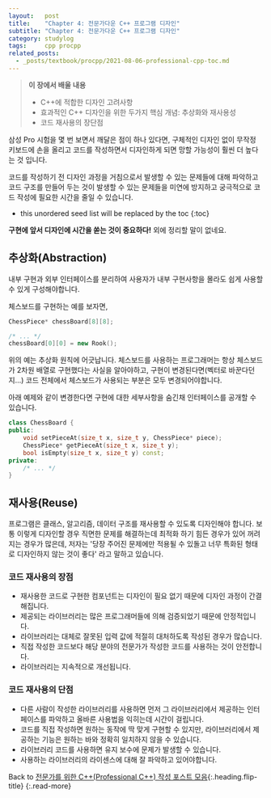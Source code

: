 ```yaml
---
layout:   post
title:    "Chapter 4: 전문가다운 C++ 프로그램 디자인"
subtitle: "Chapter 4: 전문가다운 C++ 프로그램 디자인"
category: studylog
tags:     cpp procpp
related_posts:
  - _posts/textbook/procpp/2021-08-06-professional-cpp-toc.md
---
```


> **이 장에서 배울 내용**
>
> * C++에 적합한 디자인 고려사항
> * 효과적인 C++ 디자인을 위한 두가지 핵심 개념: 추상화와 재사용성
> * 코드 재사용의 장단점

삼성 Pro 시험을 몇 번 보면서 깨달은 점이 하나 있다면, 구체적인 디자인 없이 무작정 키보드에 손을 올리고 코드를 작성하면서 디자인하게 되면
망할 가능성이 훨씬 더 높다는 것 입니다.

코드를 작성하기 전 디자인 과정을 거침으로서 발생할 수 있는 문제들에 대해 파악하고 코드 구조를 만들어 두는 것이 발생할 수 있는 문제들을 미연에 방지하고
궁극적으로 코드 작성에 필요한 시간을 줄일 수 있습니다.

<!--more-->

* this unordered seed list will be replaced by the toc
{:toc}

**구현에 앞서 디자인에 시간을 쏟는 것이 중요하다!** 외에 정리할 말이 없네요.

## 추상화(Abstraction)

내부 구현과 외부 인터페이스를 분리하여 사용자가 내부 구현사항을 몰라도 쉽게 사용할 수 있게 구성해야합니다.

체스보드를 구현하는 예를 보자면,

```c++
ChessPiece* chessBoard[8][8];

/* ... */
chessBoard[0][0] = new Rook();
```

위의 예는 추상화 원칙에 어긋납니다. 체스보드를 사용하는 프로그래머는 항상 체스보드가 2차원 배열로 구현했다는 사실을 알아야하고,
구현이 변경된다면(벡터로 바꾼다던지...) 코드 전체에서 체스보드가 사용되는 부분은 모두 변경되어야합니다.

아래 예제와 같이 변경한다면 구현에 대한 세부사항을 숨긴채 인터페이스를 공개할 수 있습니다.

```c++
class ChessBoard {
public:
    void setPieceAt(size_t x, size_t y, ChessPiece* piece);
    ChessPiece* getPieceAt(size_t x, size_t y);
    bool isEmpty(size_t x, size_t y) const;
private:
    /* ... */
}
```

## 재사용(Reuse)

프로그램은 클래스, 알고리즘, 데이터 구조를 재사용할 수 있도록 디자인해야 합니다.
보통 이렇게 디자인할 경우 직면한 문제를 해결하는데 최적화 하기 힘든 경우가 있어 꺼려지는 경우가 많은데, 저자는 '당장 주어진 문제에만
적용될 수 있돌고 너무 특화된 형태로 디자인하지 않는 것이 좋다' 라고 말하고 있습니다.

### 코드 재사용의 장점

* 재사용한 코드로 구현한 컴포넌트는 디자인이 필요 없기 때문에 디자인 과정이 간결해집니다.
* 제공되는 라이브러리는 많은 프로그래머들에 의해 검증되었기 때문에 안정적입니다.
* 라이브러리는 대체로 잘못된 입력 값에 적절히 대처하도록 작성된 경우가 많습니다.
* 직접 작성한 코드보다 해당 분야의 전문가가 작성한 코드를 사용하는 것이 안전합니다.
* 라이브러리는 지속적으로 개선됩니다.

### 코드 재사용의 단점

* 다른 사람이 작성한 라이브러리를 사용하면 먼저 그 라이브러리에서 제공하는 인터페이스를 파악하고 올바른 사용법을 익히는데 시간이 걸립니다.
* 코드를 직접 작성하면 원하는 동작에 딱 맞게 구현할 수 있지만, 라이브러리에서 제공하는 기능은 원하는 바와 정확히 일치하지 않을 수 있습니다.
* 라이브러리 코드를 사용하면 유지 보수에 문제가 발생할 수 있습니다.
* 사용하는 라이브러리의 라이센스에 대해 잘 파악하고 있어야합니다.

Back to [전문가를 위한 C++(Professional C++) 작성 포스트 모음](2021-08-05-professional-cpp-toc.md){:.heading.flip-title}
{:.read-more}
